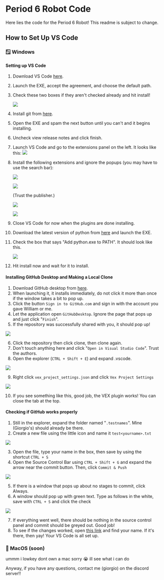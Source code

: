 # Period 6 Robot Code
Here lies the code for the Period 6 Robot! This readme is subject to change.

## How to Set Up VS Code
### 🪟 Windows
#### Setting up VS Code
1. Download VS Code [here](https://code.visualstudio.com/ "here").
2. Launch the EXE, accept the agreement, and choose the default path. 
3. Check these two boxes if they aren't checked already and hit install!

   [![](https://i.imgur.com/iRln5Vx.png)](https://i.imgur.com/iRln5Vx.png)
	
5. Install git from [here](https://github.com/git-for-windows/git/releases/download/v2.49.0.windows.1/Git-2.49.0-64-bit.exe "here").
6. Open the EXE and spam the next button until you can't and it begins installing.
7. Uncheck view release notes and click finish.
8. Launch VS Code and go to the extensions panel on the left. It looks like this: [![](https://i.imgur.com/SM4Yf1w.png)](https://i.imgur.com/SM4Yf1w.png)
9. Install the following extensions and ignore the popups (you may have to use the search bar): 

   [![](https://i.imgur.com/MaINfIo.png)](https://i.imgur.com/MaINfIo.png)
  
	  [![](https://i.imgur.com/zEIWZ1t.png)](https://i.imgur.com/zEIWZ1t.png)

	(Trust the publisher.)

	  [![](https://i.imgur.com/6SinnOx.png)](https://i.imgur.com/6SinnOx.png)

	  [![](https://i.imgur.com/NcvNLG6.png)](https://i.imgur.com/NcvNLG6.png)

11. Close VS Code for now when the plugins are done installing.
12. Download the latest version of python from [here](https://www.python.org/ftp/python/3.13.3/python-3.13.3-amd64.exe "here") and launch the EXE.
13. Check the box that says "Add python.exe to PATH". It should look like this.
	
	[![](https://i.imgur.com/9wVRmdv.png)](https://i.imgur.com/9wVRmdv.png)
	
14. Hit install now and wait for it to install.
	
#### Installing GitHub Desktop and Making a Local Clone
1.  Download GitHub desktop from [here](https://desktop.github.com/download/ "here").
2. When launching it, it installs immediately, do not click it more than once if the window takes a bit to pop up.
3. Click the button `Sign in to GitHub.com` and sign in with the account you gave William or me.
4. Let the application open `GitHubDesktop`. Ignore the page that pops up and just click "`Finish`".
5. If the repository was successfully shared with you, it should pop up!
	
 [![](https://i.imgur.com/eiPRpA6.png)](https://i.imgur.com/eiPRpA6.png)
	
6. Click the repository then click clone,  then clone again.
7. Don't touch anything here and click "`Open in Visual Studio Code`". Trust the authors.
8. Open the explorer (`CTRL + Shift + E`) and expand .vscode.
	
 [![](https://i.imgur.com/jZQbRfv.png)](https://i.imgur.com/jZQbRfv.png)

9. Right click `vex_project_settings.json` and click `Vex Project Settings`
	
 [![](https://i.imgur.com/H5gyG10.png)](https://i.imgur.com/H5gyG10.png)
 
10. If you see something like this, good job, the VEX plugin works! You can close the tab at the top.

#### Checking if GitHub works properly
1. Still in the explorer, expand the folder named "`.testnames`". Mine (Giorgio's) should already be there.
2. Create a new file using the little icon and name it `test<yourname>.txt`
	
 [![](https://i.imgur.com/8N0EiyD.png)](https://i.imgur.com/8N0EiyD.png)
 
3. Open the file, type your name in the box, then save by using the shortcut `CTRL + S`
4.  Open the Source Control Bar using `CTRL + Shift + G`  and expand the arrow near the commit button. Then, click `Commit & Push`
	
 [![](https://i.imgur.com/FRypfLx.png)](https://i.imgur.com/FRypfLx.png)
 
5. If there is a window that pops up about no stages to commit, click Always.
6. A window should pop up with green text. Type as follows in the white, save with `CTRL + S` and click the check
	
 [![](https://i.imgur.com/p4ohZEy.png)](https://i.imgur.com/p4ohZEy.png)
 
7. If everything went well, there should be nothing in the source control panel and commit should be greyed out. Good job! 
8. To see if the changes worked, open [this link](https://github.com/WillyWally34/ProgrammingDEPT/tree/main/.testnames "this link") and find your name. If it's there, then yay! Your VS Code is all set up.

### 🍎 MacOS (soon)
ummm i lowkey dont own a mac sorry 😭 ill see what i can do

Anyway, if you have any questions, contact me (giorgio) on the discord server!!
